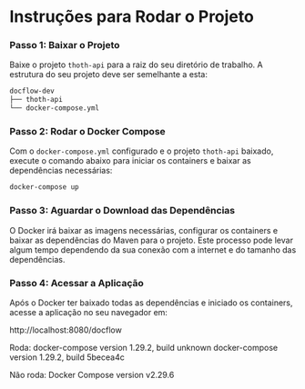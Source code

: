 # Instruções para Rodar o Projeto

### Passo 1: Baixar o Projeto

Baixe o projeto `thoth-api` para a raiz do seu diretório de trabalho. A estrutura do seu projeto deve ser semelhante a esta:

```bash
docflow-dev
├── thoth-api
└── docker-compose.yml
```

### Passo 2: Rodar o Docker Compose

Com o `docker-compose.yml` configurado e o projeto `thoth-api` baixado, execute o comando abaixo para iniciar os containers e baixar as dependências necessárias:

```bash
docker-compose up
```

### Passo 3: Aguardar o Download das Dependências

O Docker irá baixar as imagens necessárias, configurar os containers e baixar as dependências do Maven para o projeto. Este processo pode levar algum tempo dependendo da sua conexão com a internet e do tamanho das dependências.

### Passo 4: Acessar a Aplicação

Após o Docker ter baixado todas as dependências e iniciado os containers, acesse a aplicação no seu navegador em:

http://localhost:8080/docflow


Roda:
docker-compose version 1.29.2, build unknown
docker-compose version 1.29.2, build 5becea4c

Não roda:
Docker Compose version v2.29.6
